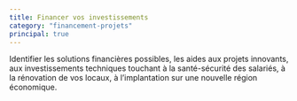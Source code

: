 ```yaml
---
title: Financer vos investissements
category: "financement-projets"
principal: true
---
```


Identifier les solutions financières possibles, les aides aux projets innovants, aux investissements techniques touchant à la santé-sécurité des salariés, à la rénovation de vos locaux, à l’implantation sur une nouvelle région économique.